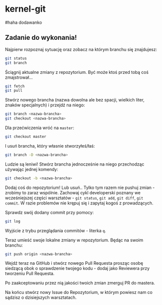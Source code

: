 # kernel-git
#haha dodawanko
## Zadanie do wykonania!
Najpierw rozpoznaj sytuację oraz zobacz na którym branchu się znajdujesz:
```bash
git status
git branch
```

Ściągnij aktualne zmiany z repozytorium. Być może ktoś przed tobą coś zmajstrował...
```bash
git fetch
git pull
```

Stwórz nowego brancha (nazwa dowolna ale bez spacji, wielkich liter, znaków specjalnych) i przejdź na niego:
```bash
git branch <nazwa-brancha>
git checkout <nazwa-brancha>
```

Dla przećwiczenia wróć na `master`:
```bash
git checkout master
```

I usuń brancha, który własnie stworzyłeś/łaś:
```bash
git branch -D <nazwa-brancha>
```

Ludzie są leniwi! Stwórz brancha jednocześnie na niego przechodząc używając jednej komendy:
```bash
git checkout -b <nazwa-brancha>
```

Dodaj coś do repozytorium! Lub usuń.. Tylko tym razem nie pushuj zmian - zrobimy to zaraz wspólnie. Zachowaj cykl developerski poznany we wcześniejszej części warsztatów - `git status`, `git add`, `git diff`, `git commit`. W razie problemów nie krępuj się i zapytaj kogoś z prowadzących.

Sprawdz swój dodany commit przy pomocy:
```bash
git log
```
Wyjście z trybu przeglądania commitów - literka `q`.

Teraz umieść swoje lokalne zmiany w repozytorium. Będąc na swoim branchu:
```bash
git push origin <nazwa-brancha>
```

Wejdź teraz na GitHub i stwórz nowego Pull Requesta prosząc osobę siedzącą obok o sprawdzenie twojego kodu - dodaj jako Reviewera przy tworzeniu Pull Requesta.

Po zaakceptowaniu przez nią jakości twoich zmian zmerguj PR do mastera.

Na końcu stwórz nowy Issue do Repozytorium, w którym powiesz nam co sądzisz o dzisiejszych warsztatach.
